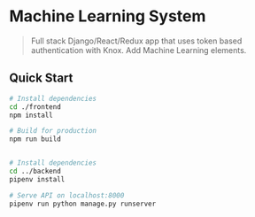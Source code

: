 # Machine Learning System

> Full stack Django/React/Redux app that uses token based authentication with Knox.
> Add Machine Learning elements.


## Quick Start

```bash
# Install dependencies
cd ./frontend
npm install

# Build for production
npm run build


# Install dependencies
cd ../backend
pipenv install

# Serve API on localhost:8000
pipenv run python manage.py runserver

```
